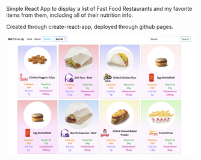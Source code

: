 Simple React App to display a list of Fast Food Restaurants and my favorite items from them, including all of their nutrition info. 

Created through create-react-app, deployed through github pages.


![Nutritious.ly Demo](demo.png?raw=true "Title")
